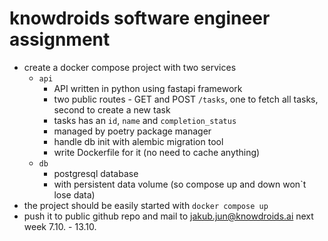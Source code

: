 # knowdroids software engineer assignment 

- create a docker compose project with two services
  - `api`
    - API written in python using fastapi framework
    - two public routes - GET and POST `/tasks`, one to fetch all tasks, second to create a new task
    - tasks has an `id`, `name` and `completion_status`
    - managed by poetry package manager
    - handle db init with alembic migration tool
    - write Dockerfile for it (no need to cache anything)
  - `db`
    - postgresql database
    - with persistent data volume (so compose up and down won`t lose data)
- the project should be easily started with `docker compose up`
- push it to public github repo and mail to jakub.jun@knowdroids.ai next week 7.10. - 13.10.
